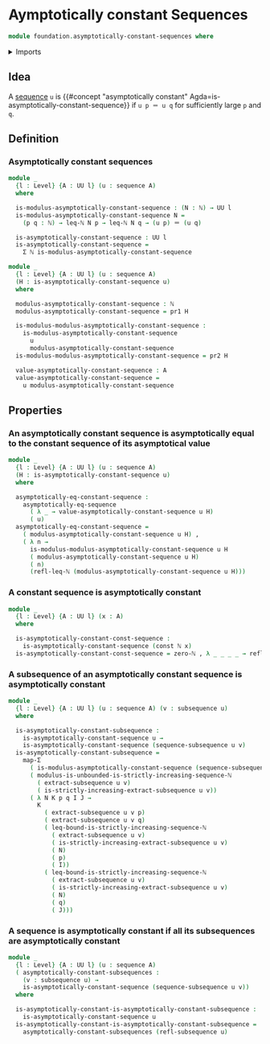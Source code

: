 # Aymptotically constant Sequences

```agda
module foundation.asymptotically-constant-sequences where
```

<details><summary>Imports</summary>

```agda
open import elementary-number-theory.inequality-natural-numbers
open import elementary-number-theory.monotonic-sequences-natural-numbers
open import elementary-number-theory.natural-numbers

open import foundation.asymptotically-equal-sequences
open import foundation.constant-maps
open import foundation.dependent-pair-types
open import foundation.functoriality-dependent-pair-types
open import foundation.identity-types
open import foundation.sequences
open import foundation.subsequences
open import foundation.universe-levels
```

</details>

## Idea

A [sequence](foundation.sequences.md) `u` is
{{#concept "asymptotically constant" Agda=is-asymptotically-constant-sequence}}
if `u p ＝ u q` for sufficiently large `p` and `q`.

## Definition

### Asymptotically constant sequences

```agda
module _
  {l : Level} {A : UU l} (u : sequence A)
  where

  is-modulus-asymptotically-constant-sequence : (N : ℕ) → UU l
  is-modulus-asymptotically-constant-sequence N =
    (p q : ℕ) → leq-ℕ N p → leq-ℕ N q → (u p) ＝ (u q)

  is-asymptotically-constant-sequence : UU l
  is-asymptotically-constant-sequence =
    Σ ℕ is-modulus-asymptotically-constant-sequence
```

```agda
module _
  {l : Level} {A : UU l} (u : sequence A)
  (H : is-asymptotically-constant-sequence u)
  where

  modulus-asymptotically-constant-sequence : ℕ
  modulus-asymptotically-constant-sequence = pr1 H

  is-modulus-modulus-asymptotically-constant-sequence :
    is-modulus-asymptotically-constant-sequence
      u
      modulus-asymptotically-constant-sequence
  is-modulus-modulus-asymptotically-constant-sequence = pr2 H

  value-asymptotically-constant-sequence : A
  value-asymptotically-constant-sequence =
    u modulus-asymptotically-constant-sequence
```

## Properties

### An asymptotically constant sequence is asymptotically equal to the constant sequence of its asymptotical value

```agda
module _
  {l : Level} {A : UU l} (u : sequence A)
  (H : is-asymptotically-constant-sequence u)
  where

  asymptotically-eq-constant-sequence :
    asymptotically-eq-sequence
      ( λ _ → value-asymptotically-constant-sequence u H)
      ( u)
  asymptotically-eq-constant-sequence =
    ( modulus-asymptotically-constant-sequence u H) ,
    ( λ n →
      is-modulus-modulus-asymptotically-constant-sequence u H
      ( modulus-asymptotically-constant-sequence u H)
      ( n)
      (refl-leq-ℕ (modulus-asymptotically-constant-sequence u H)))
```

### A constant sequence is asymptotically constant

```agda
module _
  {l : Level} {A : UU l} (x : A)
  where

  is-asymptotically-constant-const-sequence :
    is-asymptotically-constant-sequence (const ℕ x)
  is-asymptotically-constant-const-sequence = zero-ℕ , λ _ _ _ _ → refl
```

### A subsequence of an asymptotically constant sequence is asymptotically constant

```agda
module _
  {l : Level} {A : UU l} (u : sequence A) (v : subsequence u)
  where

  is-asymptotically-constant-subsequence :
    is-asymptotically-constant-sequence u →
    is-asymptotically-constant-sequence (sequence-subsequence u v)
  is-asymptotically-constant-subsequence =
    map-Σ
      ( is-modulus-asymptotically-constant-sequence (sequence-subsequence u v))
      ( modulus-is-unbounded-is-strictly-increasing-sequence-ℕ
        ( extract-subsequence u v)
        ( is-strictly-increasing-extract-subsequence u v))
      ( λ N K p q I J →
        K
          ( extract-subsequence u v p)
          ( extract-subsequence u v q)
          ( leq-bound-is-strictly-increasing-sequence-ℕ
            ( extract-subsequence u v)
            ( is-strictly-increasing-extract-subsequence u v)
            ( N)
            ( p)
            ( I))
          ( leq-bound-is-strictly-increasing-sequence-ℕ
            ( extract-subsequence u v)
            ( is-strictly-increasing-extract-subsequence u v)
            ( N)
            ( q)
            ( J)))
```

### A sequence is asymptotically constant if all its subsequences are asymptotically constant

```agda
module _
  {l : Level} {A : UU l} (u : sequence A)
  ( asymptotically-constant-subsequences :
    (v : subsequence u) →
    is-asymptotically-constant-sequence (sequence-subsequence u v))
  where

  is-asymptotically-constant-is-asymptotically-constant-subsequence :
    is-asymptotically-constant-sequence u
  is-asymptotically-constant-is-asymptotically-constant-subsequence =
    asymptotically-constant-subsequences (refl-subsequence u)
```
